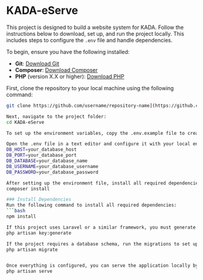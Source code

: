 # KADA-eServe

This project is designed to build a website system for KADA. Follow the instructions below to download, set up, and run the project locally. This includes steps to configure the `.env` file and handle dependencies.

To begin, ensure you have the following installed:
- **Git**: [Download Git](https://git-scm.com/)
- **Composer**: [Download Composer](https://getcomposer.org/)
- **PHP** (version X.X or higher): [Download PHP](https://www.php.net/downloads)

First, clone the repository to your local machine using the following command:
```bash
git clone https://github.com/username/repository-name](https://github.com/ZHIMING04/KADA-eServe.git

Next, navigate to the project folder:
cd KADA-eServe

To set up the environment variables, copy the .env.example file to create a .env file:

Open the .env file in a text editor and configure it with your local environment settings. For example:
DB_HOST=your_database_host
DB_PORT=your_database_port
DB_DATABASE=your_database_name
DB_USERNAME=your_database_username
DB_PASSWORD=your_database_password

After setting up the environment file, install all required dependencies using Composer:
composer install

### Install Dependencies
Run the following command to install all required dependencies:
```bash
npm install

If this project uses Laravel or a similar framework, you must generate a new application key by running:
php artisan key:generate

If the project requires a database schema, run the migrations to set up the database:
php artisan migrate


Once everything is configured, you can serve the application locally by running:
php artisan serve

